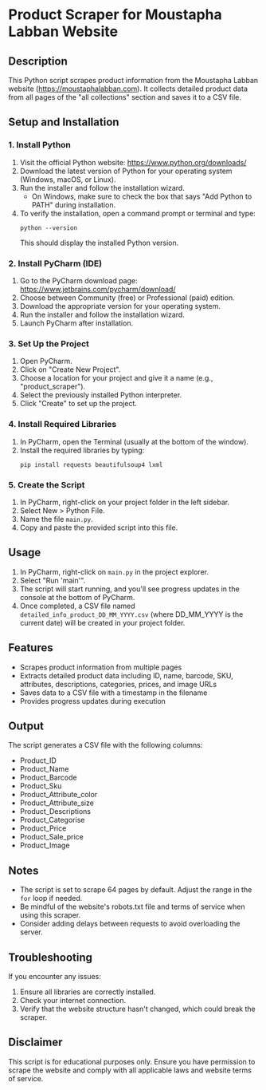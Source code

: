# Product Scraper for Moustapha Labban Website

## Description

This Python script scrapes product information from the Moustapha Labban website (https://moustaphalabban.com). It collects detailed product data from all pages of the "all collections" section and saves it to a CSV file.

## Setup and Installation

### 1. Install Python

1. Visit the official Python website: https://www.python.org/downloads/
2. Download the latest version of Python for your operating system (Windows, macOS, or Linux).
3. Run the installer and follow the installation wizard.
   - On Windows, make sure to check the box that says "Add Python to PATH" during installation.
4. To verify the installation, open a command prompt or terminal and type:
   ```
   python --version
   ```
   This should display the installed Python version.

### 2. Install PyCharm (IDE)

1. Go to the PyCharm download page: https://www.jetbrains.com/pycharm/download/
2. Choose between Community (free) or Professional (paid) edition.
3. Download the appropriate version for your operating system.
4. Run the installer and follow the installation wizard.
5. Launch PyCharm after installation.

### 3. Set Up the Project

1. Open PyCharm.
2. Click on "Create New Project".
3. Choose a location for your project and give it a name (e.g., "product_scraper").
4. Select the previously installed Python interpreter.
5. Click "Create" to set up the project.

### 4. Install Required Libraries

1. In PyCharm, open the Terminal (usually at the bottom of the window).
2. Install the required libraries by typing:
   ```
   pip install requests beautifulsoup4 lxml
   ```

### 5. Create the Script

1. In PyCharm, right-click on your project folder in the left sidebar.
2. Select New > Python File.
3. Name the file `main.py`.
4. Copy and paste the provided script into this file.

## Usage

1. In PyCharm, right-click on `main.py` in the project explorer.
2. Select "Run 'main'".
3. The script will start running, and you'll see progress updates in the console at the bottom of PyCharm.
4. Once completed, a CSV file named `detailed_info_product_DD_MM_YYYY.csv` (where DD_MM_YYYY is the current date) will be created in your project folder.

## Features

- Scrapes product information from multiple pages
- Extracts detailed product data including ID, name, barcode, SKU, attributes, descriptions, categories, prices, and image URLs
- Saves data to a CSV file with a timestamp in the filename
- Provides progress updates during execution

## Output

The script generates a CSV file with the following columns:

- Product_ID
- Product_Name
- Product_Barcode
- Product_Sku
- Product_Attribute_color
- Product_Attribute_size
- Product_Descriptions
- Product_Categorise
- Product_Price
- Product_Sale_price
- Product_Image

## Notes

- The script is set to scrape 64 pages by default. Adjust the range in the `for` loop if needed.
- Be mindful of the website's robots.txt file and terms of service when using this scraper.
- Consider adding delays between requests to avoid overloading the server.

## Troubleshooting

If you encounter any issues:
1. Ensure all libraries are correctly installed.
2. Check your internet connection.
3. Verify that the website structure hasn't changed, which could break the scraper.

## Disclaimer

This script is for educational purposes only. Ensure you have permission to scrape the website and comply with all applicable laws and website terms of service.